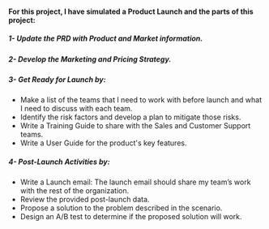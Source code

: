 
#### For this project, I have simulated a Product Launch and the parts of this project: 
##### 1- Update the PRD with Product and Market information.
##### 2- Develop the Marketing and Pricing Strategy.
##### 3- Get Ready for Launch by:
- Make a list of the teams that I need to work with before launch and what I need to discuss with each team.
- Identify the risk factors and develop a plan to mitigate those risks.
- Write a Training Guide to share with the Sales and Customer Support teams.
- Write a User Guide for the product's key features.
##### 4- Post-Launch Activities by:
- Write a Launch email: The launch email should share my team’s work with the rest of the organization.
- Review the provided post-launch data.
- Propose a solution to the problem described in the scenario.
- Design an A/B test to determine if the proposed solution will work.
